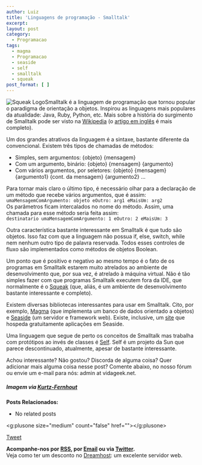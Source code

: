```yaml
---
author: Luiz
title: 'Linguagens de programação - Smalltalk'
excerpt:
layout: post
category:
  - Programacao
tags:
  - magma
  - Programacao
  - seaside
  - self
  - smalltalk
  - squeak
post_format: [ ]
---
```

![Squeak Logo][1]Smalltalk é a linguagem de programação que tornou popular o paradigma de orientação a objetos. Inspirou as linguagens mais populares da atualidade: Java, Ruby, Python, etc. Mais sobre a história do surgimento de Smalltalk pode ser visto na [Wikipedia][2] (o [artigo em inglês][3] é mais completo).

Um dos grandes atrativos da linguagem é a sintaxe, bastante diferente da convencional. Existem três tipos de chamadas de métodos:

*   Simples, sem argumentos: {objeto} {mensagem}
*   Com um argumento, binário: {objeto} {mensagem} {argumento}
*   Com vários argumentos, por seletores: {objeto} {mensagem} {argumento1} {cont. da mensagem} {argumento2} …

Para tornar mais claro o último tipo, é necessário olhar para a declaração de um método que recebe vários argumentos, que é assim:  
`umaMensagemComArgumento: objeto eOutro: arg1 eMaisUm: arg2`  
Os parâmetros ficam intercalados no nome do método. Assim, uma chamada para esse método seria feita assim:  
`destinatario umaMensagemComArgumento: 1 eOutro: 2 eMaisUm: 3`

Outra característica bastante interessante em Smalltalk é que tudo são objetos. Isso faz com que a linguagem não possua if, else, switch, while nem nenhum outro tipo de palavra reservada. Todos esses controles de fluxo são implementados como métodos de objetos Boolean.

Um ponto que é positivo e negativo ao mesmo tempo é o fato de os programas em Smalltalk estarem muito atrelados ao ambiente de desenvolvimento que, por sua vez, é atrelado à máquina virtual. Não é tão simples fazer com que programas Smalltalk executem fora da IDE, que normalmente é o [Squeak][4] (que, aliás, é um ambiente de desenvolvimento bastante interessante e completo).

Existem diversas bibliotecas interessantes para usar em Smalltalk. Cito, por exemplo, [Magma][5] (que implementa um banco de dados orientado a objetos) e [Seaside][6] (um servidor e framework web). Existe, inclusive, um [site][7] que hospeda gratuitamente aplicações em Seaside.

Uma linguagem que segue de perto os conceitos de Smalltalk mas trabalha com protótipos ao invés de classes é [Self][8]. Self é um projeto da Sun que parece descontinuado, atualmente, apesar de bastante interessante.

Achou interessante? Não gostou? Discorda de alguma coisa? Quer adicionar mais alguma coisa nesse post? Comente abaixo, no nosso fórum ou envie um e-mail para nós: admin at vidageek.net.

##### *Imagem via [Kurtz-Fernhout][9]*

**Posts Relacionados:** 
*   No related posts

<g:plusone size="medium" count="false" href=""></g:plusone> 

[Tweet][10] 





**Acompanhe-nos por [ RSS][11], por [Email][12] ou via [Twitter][13].**  
Veja como ter um desconto no [Dreamhost][14]: um excelente servidor web.

 [1]: http://vidageek.net/wp-content/uploads/2008/08/sqlogo.gif
 [2]: http://pt.wikipedia.org/wiki/Smalltalk
 [3]: http://en.wikipedia.org/wiki/Smalltalk
 [4]: http://www.squeak.org/
 [5]: http://wiki.squeak.org/squeak/2665
 [6]: http://www.seaside.st/
 [7]: http://www.seasidehosting.st/
 [8]: http://en.wikipedia.org/wiki/Self_%28programming_language%29
 [9]: http://www.kurtz-fernhout.com/squeak/
 [10]: https://twitter.com/share
 [11]: http://feeds.feedburner.com/VidaGeek
 [12]: http://feedburner.google.com/fb/a/mailverify?uri=VidaGeek&loc=pt_BR
 [13]: http://twitter.com/blogvidageek
 [14]: http://vidageek.net/dreamhost/